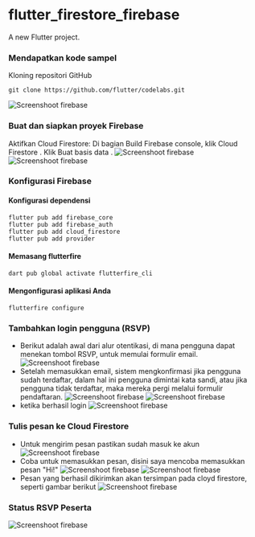 # flutter_firestore_firebase

A new Flutter project.

### Mendapatkan kode sampel
Kloning repositori GitHub 
```
git clone https://github.com/flutter/codelabs.git 
```
![Screenshoot firebase](images/1.png)
### Buat dan siapkan proyek Firebase
Aktifkan Cloud Firestore: Di bagian Build Firebase console, klik Cloud Firestore .
Klik Buat basis data .
![Screenshoot firebase](images/2.png)
![Screenshoot firebase](images/3.png)


### Konfigurasi Firebase
#### Konfigurasi dependensi
```
flutter pub add firebase_core 
flutter pub add firebase_auth
flutter pub add cloud_firestore
flutter pub add provider
```

#### Memasang flutterfire
```
dart pub global activate flutterfire_cli
```

#### Mengonfigurasi aplikasi Anda
```
flutterfire configure
```

### Tambahkan login pengguna (RSVP)
- Berikut adalah awal dari alur otentikasi, di mana pengguna dapat menekan tombol RSVP, untuk memulai formulir email.
![Screenshoot firebase](images/4.png)
- Setelah memasukkan email, sistem mengkonfirmasi jika pengguna sudah terdaftar, dalam hal ini pengguna dimintai kata sandi, atau jika pengguna tidak terdaftar, maka mereka pergi melalui formulir pendaftaran.
![Screenshoot firebase](images/9.png)
![Screenshoot firebase](images/10.png)
- ketika berhasil login
![Screenshoot firebase](images/11.png)

### Tulis pesan ke Cloud Firestore

- Untuk mengirim pesan pastikan sudah masuk ke akun 
![Screenshoot firebase](images/14.png)
- Coba untuk memasukkan pesan, disini saya mencoba memasukkan pesan "Hi!" 
![Screenshoot firebase](images/13.png)
![Screenshoot firebase](images/15.png)
- Pesan yang berhasil dikirimkan akan tersimpan pada cloyd firestore, seperti gambar berikut 
![Screenshoot firebase](images/12.png)

### Status RSVP Peserta
![Screenshoot firebase](images/16.png)

